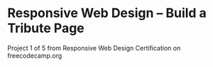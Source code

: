 # Responsive Web Design – Build a Tribute Page

Project 1 of 5 from Responsive Web Design Certification on freecodecamp.org

